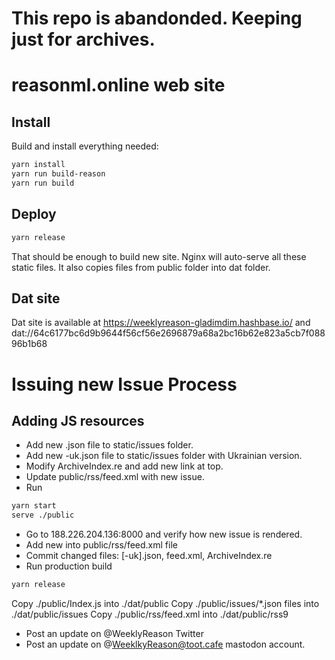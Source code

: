 # **This repo is abandonded. Keeping just for archives.**

# reasonml.online web site

## Install

Build and install everything needed:

```sh
yarn install
yarn run build-reason
yarn run build
```

## Deploy

```sh
yarn release
```

That should be enough to build new site. Nginx will auto-serve all these static files.
It also copies files from public folder into dat folder.

## Dat site

Dat site is available at https://weeklyreason-gladimdim.hashbase.io/
and
dat://64c6177bc6d9b9644f56cf56e2696879a68a2bc16b62e823a5cb7f08896b1b68

# Issuing new Issue Process

## Adding JS resources

* Add new <number>.json file to static/issues folder.
* Add new <number>-uk.json file to static/issues folder with Ukrainian version.
* Modify ArchiveIndex.re and add new link at top.
* Update public/rss/feed.xml with new issue.
* Run
```sh
yarn start
serve ./public
```
* Go to 188.226.204.136:8000 and verify how new issue is rendered.
* Add new <item> into public/rss/feed.xml file
* Commit changed files: <number>[-uk].json, feed.xml, ArchiveIndex.re
* Run production build
```sh
yarn release
```
Copy ./public/Index.js into ./dat/public
Copy ./public/issues/<number>*.json files into ./dat/public/issues
Copy ./public/rss/feed.xml into ./dat/public/rss9

* Post an update on @WeeklyReason Twitter
* Post an update on @WeeklkyReason@toot.cafe mastodon account.
